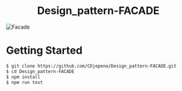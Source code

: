 
<p align="center"><h1 align="center">
Design_pattern-FACADE
</h1>

![Facade](https://user-images.githubusercontent.com/43074465/127593412-2bba7306-df78-4be6-8e52-c8281621cb9a.jpg)

# Getting Started
```bash
$ git clone https://github.com/CDjepeno/Design_pattern-FACADE.git
$ cd Design_pattern-FACADE
$ npm install
$ npm run test
```  
